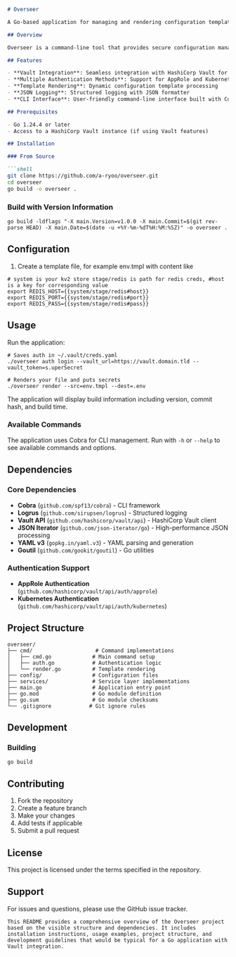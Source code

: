 ```markdown
# Overseer

A Go-based application for managing and rendering configuration templates with HashiCorp Vault integration.

## Overview

Overseer is a command-line tool that provides secure configuration management capabilities by integrating with HashiCorp Vault. It supports authentication, template rendering, and configuration processing.

## Features

- **Vault Integration**: Seamless integration with HashiCorp Vault for secure secret management
- **Multiple Authentication Methods**: Support for AppRole and Kubernetes authentication
- **Template Rendering**: Dynamic configuration template processing
- **JSON Logging**: Structured logging with JSON formatter
- **CLI Interface**: User-friendly command-line interface built with Cobra

## Prerequisites

- Go 1.24.4 or later
- Access to a HashiCorp Vault instance (if using Vault features)

## Installation

### From Source

```shell
git clone https://github.com/a-ryoo/overseer.git
cd overseer
go build -o overseer .
```

### Build with Version Information

```shell script
go build -ldflags "-X main.Version=v1.0.0 -X main.Commit=$(git rev-parse HEAD) -X main.Date=$(date -u +%Y-%m-%dT%H:%M:%SZ)" -o overseer .
```

## Configuration

1. Create a template file, for example env.tmpl with content like

```shell
# system is your kv2 store stage/redis is path for redis creds, #host is a key for corresponding value
export REDIS_HOST={{system/stage/redis#host}}
export REDIS_PORT={{system/stage/redis#port}}
export REDIS_PASS={{system/stage/redis#pass}}
```

## Usage

Run the application:

```shell script
# Saves auth in ~/.vault/creds.yaml
./overseer auth login --vault_url=https://vault.domain.tld --vault_token=s.uperSecret

# Renders your file and puts secrets
./overseer render --src=env.tmpl --dest=.env
```


The application will display build information including version, commit hash, and build time.

### Available Commands

The application uses Cobra for CLI management. Run with `-h` or `--help` to see available commands and options.

## Dependencies

### Core Dependencies
- **Cobra** (`github.com/spf13/cobra`) - CLI framework
- **Logrus** (`github.com/sirupsen/logrus`) - Structured logging
- **Vault API** (`github.com/hashicorp/vault/api`) - HashiCorp Vault client
- **JSON Iterator** (`github.com/json-iterator/go`) - High-performance JSON processing
- **YAML v3** (`gopkg.in/yaml.v3`) - YAML parsing and generation
- **Goutil** (`github.com/gookit/goutil`) - Go utilities

### Authentication Support
- **AppRole Authentication** (`github.com/hashicorp/vault/api/auth/approle`)
- **Kubernetes Authentication** (`github.com/hashicorp/vault/api/auth/kubernetes`)

## Project Structure

```
overseer/
├── cmd/                    # Command implementations
│   ├── cmd.go             # Main command setup
│   ├── auth.go            # Authentication logic
│   └── render.go          # Template rendering
├── config/                # Configuration files
├── services/              # Service layer implementations
├── main.go                # Application entry point
├── go.mod                 # Go module definition
├── go.sum                 # Go module checksums
└── .gitignore            # Git ignore rules
```


## Development

### Building

```shell script
go build
```

## Contributing

1. Fork the repository
2. Create a feature branch
3. Make your changes
4. Add tests if applicable
5. Submit a pull request

## License

This project is licensed under the terms specified in the repository.

## Support

For issues and questions, please use the GitHub issue tracker.
```
This README provides a comprehensive overview of the Overseer project based on the visible structure and dependencies. It includes installation instructions, usage examples, project structure, and development guidelines that would be typical for a Go application with Vault integration.
```
